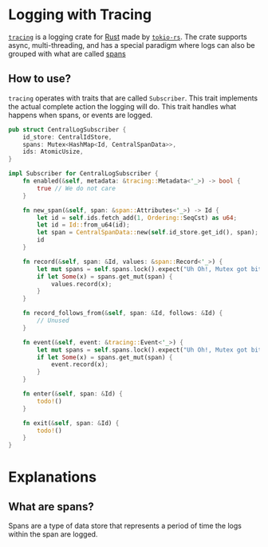 ---
---
# Logging with Tracing
[`tracing`](https://github.com/tokio-rs/tracing) is a logging crate for [Rust](https://rust-lang.org) made by [`tokio-rs`](https://tokio.rs/). The crate supports async, multi-threading, and has a special paradigm where logs can also be grouped with what are called [spans](#What%20are%20spans?)


## How to use?
`tracing` operates with traits that are called `Subscriber`. This trait implements the actual complete action the logging will do. This trait handles what happens when spans, or events are logged.
```rust
pub struct CentralLogSubscriber {
    id_store: CentralIdStore,
    spans: Mutex<HashMap<Id, CentralSpanData>>,
    ids: AtomicUsize,
}

impl Subscriber for CentralLogSubscriber {
    fn enabled(&self, metadata: &tracing::Metadata<'_>) -> bool {
        true // We do not care
    }

    fn new_span(&self, span: &span::Attributes<'_>) -> Id {
        let id = self.ids.fetch_add(1, Ordering::SeqCst) as u64;
        let id = Id::from_u64(id);
        let span = CentralSpanData::new(self.id_store.get_id(), span);
        id
    }

    fn record(&self, span: &Id, values: &span::Record<'_>) {
        let mut spans = self.spans.lock().expect("Uh Oh!, Mutex got bit by snek :(");
        if let Some(x) = spans.get_mut(span) {
            values.record(x);
        }
    }

    fn record_follows_from(&self, span: &Id, follows: &Id) {
        // Unused
    }

    fn event(&self, event: &tracing::Event<'_>) {
        let mut spans = self.spans.lock().expect("Uh Oh!, Mutex got bit by snek :(");
        if let Some(x) = spans.get_mut(span) {
            event.record(x);
        }
    }

    fn enter(&self, span: &Id) {
        todo!()
    }

    fn exit(&self, span: &Id) {
        todo!()
    }
}

```

# Explanations

## What are spans?
Spans are a type of data store that represents a period of time the logs within the span are logged.
